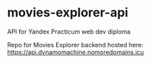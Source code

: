 # movies-explorer-api
API for Yandex Practicum web dev diploma

Repo for Movies Explorer backend hosted here: https://api.dynamomachine.nomoredomains.icu
